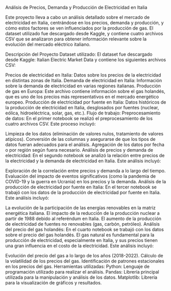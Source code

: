 Análisis de Precios, Demanda y Producción de Electricidad en Italia

Este proyecto lleva a cabo un análisis detallado sobre el mercado de electricidad en Italia, centrándose en los precios, demanda y producción, y cómo estos factores se ven influenciados por la producción de gas. El dataset utilizado fue descargado desde Kaggle, y contiene cuatro archivos CSV que se analizaron para obtener información relevante sobre la evolución del mercado eléctrico italiano.

Descripción del Proyecto
Dataset utilizado:
El dataset fue descargado desde Kaggle: Italian Electric Market Data y contiene los siguientes archivos CSV:

Precios de electricidad en Italia: Datos sobre los precios de la electricidad en distintas zonas de Italia.
Demanda de electricidad en Italia: Información sobre la demanda de electricidad en varias regiones italianas.
Producción de gas en Europa: Este archivo contiene información sobre el gas holandés, que es uno de los precios más representativos en el mercado energético europeo.
Producción de electricidad por fuente en Italia: Datos históricos de la producción de electricidad en Italia, desglosados por fuentes (nuclear, eólica, hidroeléctrica, solar, gas, etc.).
Flujo de trabajo:
Preprocesamiento de datos: En el primer notebook se realizó el preprocesamiento de los cuatro archivos CSV. Este proceso incluyó:

Limpieza de los datos (eliminación de valores nulos, tratamiento de valores atípicos).
Conversión de las columnas y asegurarse de que los tipos de datos fueran adecuados para el análisis.
Agregación de los datos por fecha o por región según fuera necesario.
Análisis de precios y demanda de electricidad: En el segundo notebook se analizó la relación entre precios de la electricidad y la demanda de electricidad en Italia. Este análisis incluyó:

Exploración de la correlación entre precios y demanda a lo largo del tiempo.
Evaluación del impacto de eventos significativos (como la pandemia de COVID-19 y la guerra en Ucrania) en los precios y la demanda.
Análisis de la producción de electricidad por fuente en Italia: En el tercer notebook se trabajó con los datos de la producción de electricidad por fuente en Italia. Este análisis incluyó:

La evolución de la participación de las energías renovables en la matriz energética italiana.
El impacto de la reducción de la producción nuclear a partir de 1988 debido al referéndum en Italia.
El aumento de la producción de electricidad de fuentes no renovables (gas, carbón, petróleo).
Análisis del precio del gas holandés: En el cuarto notebook se trabajó con los datos sobre el precio del gas holandés. El gas natural es fundamental para la producción de electricidad, especialmente en Italia, y sus precios tienen una gran influencia en el costo de la electricidad. Este análisis incluyó:

Evolución del precio del gas a lo largo de los años (2018-2022).
Cálculo de la volatilidad de los precios del gas.
Identificación de patrones estacionales en los precios del gas.
Herramientas utilizadas:
Python: Lenguaje de programación utilizado para realizar el análisis.
Pandas: Librería principal utilizada para la manipulación y análisis de los datos.
Matplotlib: Librería para la visualización de gráficos y resultados.
